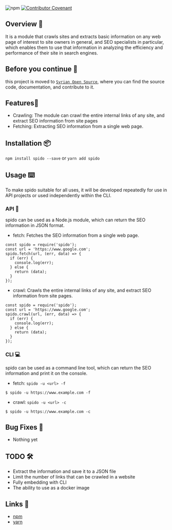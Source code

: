 ![npm](https://img.shields.io/npm/v/spido)
[![Contributor Covenant](https://img.shields.io/badge/Contributor%20Covenant-2.1-4baaaa.svg)](CODE_OF_CONDUCT.md)

## Overview 📝

It is a module that crawls sites and extracts basic information on any web page of interest to site owners in general, and SEO specialists in particular, which enables them to use that information in analyzing the efficiency and performance of their site in search engines.

## Before you continue 🚀

this project is moved to [`Syrian Open Source`](https://github.com/Syrian-Open-Source/Spido), where you can find the source code, documentation, and contribute to it.

## Features🥁

- Crawling: The module can crawl the entire internal links of any site, and extract SEO information from site pages
- Fetching: Extracting SEO information from a single web page.

## Installation 📦

`npm install spido --save` or `yarn add spido`

## Usage ⌨️

To make spido suitable for all uses, it will be developed repeatedly for use in API projects or
used independently within the CLI.

### API 📡

spido can be used as a Node.js module, which can return the SEO information in JSON format.

- fetch: Fetches the SEO information from a single web page.

```
const spido = require('spido');
const url = 'https://www.google.com';
spido.fetch(url, (err, data) => {
  if (err) {
    console.log(err);
  } else {
    return (data);
  }
});
```

- crawl: Crawls the entire internal links of any site, and extract SEO information from site pages.

```
const spido = require('spido');
const url = 'https://www.google.com';
spido.crawl(url, (err, data) => {
  if (err) {
    console.log(err);
  } else {
    return (data);
  }
});
```

### CLI 💻

spido can be used as a command line tool, which can return the SEO information and print it on the console.

- fetch: `spido -u <url> -f`

```
$ spido -u https://www.example.com -f
```

- crawl: `spido -u <url> -c`

```
$ spido -u https://www.example.com -c
```

## Bug Fixes 🐛

- Nothing yet

## TODO 🛠

- Extract the information and save it to a JSON file
- Limit the number of links that can be crawled in a website
- Fully embedding with CLI
- The ability to use as a docker image

## Links 🔗

- [npm](https://www.npmjs.com/package/spido)
- [yarn](https://yarnpkg.com/en/package/spido)
